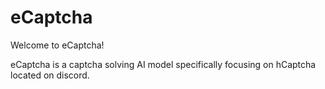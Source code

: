 # eCaptcha

Welcome to eCaptcha! 

eCaptcha is a captcha solving AI model specifically focusing on hCaptcha located on discord. 
